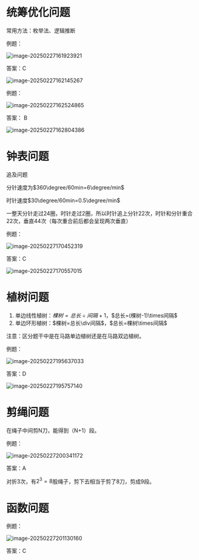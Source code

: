 # 统筹优化问题

常用方法：枚举法、逻辑推断

例题： 

![image-20250227161923921](https://imagere.oss-cn-beijing.aliyuncs.com/hasee_picgo/20250227161923969.png)

答案：C

![image-20250227162145267](https://imagere.oss-cn-beijing.aliyuncs.com/hasee_picgo/20250227162145372.png)

例题：

![image-20250227162524865](https://imagere.oss-cn-beijing.aliyuncs.com/hasee_picgo/20250227162524927.png)

答案： B

![image-20250227162804386](https://imagere.oss-cn-beijing.aliyuncs.com/hasee_picgo/20250227162804485.png)



# 钟表问题

追及问题

分针速度为$360\degree/60min=6\degree/min$

时针速度$30\degree/60min=0.5\degree/min$

一整天分针走过24圈，时针走过2圈，所以时针追上分针22次，时针和分针重合22次，垂直44次（每次重合前后都会呈现两次垂直）

例题：

![image-20250227170452319](https://imagere.oss-cn-beijing.aliyuncs.com/hasee_picgo/20250227170452353.png)

答案：C

![image-20250227170557015](https://imagere.oss-cn-beijing.aliyuncs.com/hasee_picgo/20250227170557066.png)



# 植树问题

1.   单边线性植树：$棵树=总长\div 间隔+1$，$总长=(棵树-1)\times间隔$
2.   单边环形植树：$棵树=总长\div间隔$，$总长=棵树\times间隔$

注意：区分题干中是在马路单边植树还是在马路双边植树。

例题：

![image-20250227195637033](https://imagere.oss-cn-beijing.aliyuncs.com/hasee_picgo/20250227195637077.png)

答案：D

![image-20250227195757140](https://imagere.oss-cn-beijing.aliyuncs.com/hasee_picgo/20250227195757199.png)



# 剪绳问题

在绳子中间剪N刀，能得到（N+1）段。

例题：

![image-20250227200341172](https://imagere.oss-cn-beijing.aliyuncs.com/hasee_picgo/20250227200341217.png)

答案：A

对折3次，有$2^3=8$股绳子，剪下去相当于剪了8刀，剪成9段。



# 函数问题

例题：

![image-20250227201130160](https://imagere.oss-cn-beijing.aliyuncs.com/hasee_picgo/20250227201130216.png)

答案：C

